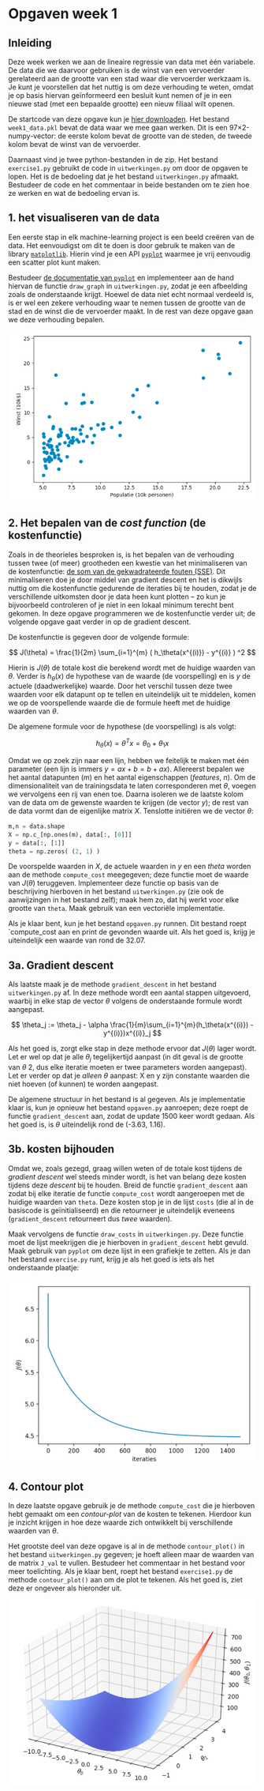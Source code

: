 # Opgaven week 1

## Inleiding
Deze week werken we aan de lineaire regressie van data met één variabele. De data die we daarvoor gebruiken is de winst van een vervoerder gerelateerd aan de grootte van een stad waar die vervoerder werkzaam is. Je kunt je voorstellen dat het nuttig is om deze verhouding te weten, omdat je op basis hiervan geïnformeerd een besluit kunt nemen of je in een nieuwe stad (met een bepaalde grootte) een nieuw filiaal wilt openen.

De startcode van deze opgave kun je [hier downloaden](files/startcode_week1.zip). Het bestand `week1_data.pkl` bevat de data waar we mee gaan werken. Dit is een 97×2-numpy-vector: de eerste kolom bevat de grootte van de steden, de tweede kolom bevat de winst van de vervoerder.

Daarnaast vind je twee python-bestanden in de zip. Het bestand `exercise1.py` gebruikt de code in `uitwerkingen.py` om door de opgaven te lopen. Het is de bedoeling dat je het bestand `uitwerkingen.py` afmaakt. Bestudeer de code en het commentaar in beide bestanden om te zien hoe ze werken en wat de bedoeling ervan is.

## 1. het visualiseren van de data

Een eerste stap in elk machine-learning project is een beeld creëren van de data. Het eenvoudigst om dit te doen is door gebruik te maken van de library [`matplotlib`](https://matplotlib.org/). Hierin vind je een API [`pyplot`](https://matplotlib.org/stable/api/_as_gen/matplotlib.pyplot.html?highlight=pyplot#module-matplotlib.pyplot) waarmee je vrij eenvoudig een scatter plot kunt maken.

Bestudeer [de documentatie van `pyplot`](https://matplotlib.org/stable/api/_as_gen/matplotlib.pyplot.html?highlight=pyplot#module-matplotlib.pyplot) en implementeer aan de hand hiervan de functie `draw_graph` in `uitwerkingen.py`, zodat je een afbeelding zoals de onderstaande krijgt. Hoewel de data niet echt normaal verdeeld is, is er wel een zekere verhouding waar te nemen tussen de grootte van de stad en de winst die de vervoerder maakt. In de rest van deze opgave gaan we deze verhouding bepalen.

![Scatter plot van de data](imgs/scatter.png)

## 2. Het bepalen van de *cost function* (de kostenfunctie)

Zoals in de theorieles besproken is, is het bepalen van de verhouding tussen twee (of meer) grootheden een kwestie van het minimaliseren van de kostenfunctie: [de som van de gekwadrateerde fouten (SSE)](https://en.wikipedia.org/wiki/Residual_sum_of_squares). Dit minimaliseren doe je door middel van gradient descent en het is dikwijls nuttig om die kostenfunctie gedurende de iteraties bij te houden, zodat je de verschillende uitkomsten door je data heen kunt plotten – zo kun je bijvoorbeeld controleren of je niet in een lokaal minimum terecht bent gekomen. In deze opgave programmeren we de kostenfunctie verder uit; de volgende opgave gaat verder in op de gradient descent.

De kostenfunctie is gegeven door de volgende formule:

$$
 J(\theta) = \frac{1}{2m} \sum_{i=1}^{m} ( h_\theta(x^{(i)}) - y^{(i)} ) ^2
$$

Hierin is $J(\theta)$ de totale kost die berekend wordt met de huidige waarden van $\theta$. Verder is $h_{\theta}(x)$ de hypothese van de waarde (de voorspelling) en is $y$ de actuele (daadwerkelijke) waarde. Door het verschil tussen deze twee waarden voor elk datapunt op te tellen en uiteindelijk uit te middelen, komen we op de voorspellende waarde die de formule heeft met de huidige waarden van $\theta$.

De algemene formule voor de hypothese (de voorspelling) is als volgt: 

$$
h_\theta(x) = \theta^Tx = \theta_0 + \theta_1x 
$$

Omdat we op zoek zijn naar een lijn, hebben we feitelijk te maken met één parameter (een lijn is immers $y=ax + b = b + ax$). Allereerst bepalen we het aantal datapunten ($m$) en het aantal eigenschappen (*features*, $n$). Om de dimensionaliteit van de trainingsdata te laten corresponderen met $\theta$, voegen we vervolgens een rij van enen toe. Daarna isoleren we de laatste kolom van de data om de gewenste waarden te krijgen (de vector $y$); de rest van de data vormt dan de eigenlijke matrix $X$. Tenslotte initiëren we de vector $\theta$:

```python
m,n = data.shape
X = np.c_[np.ones(m), data[:, [0]]]
y = data[:, [1]]
theta = np.zeros( (2, 1) )
```

De voorspelde waarden in $X$, de actuele waarden in $y$ en een $theta$ worden aan de methode `compute_cost` meegegeven; deze functie moet de waarde van $J(\theta)$ teruggeven. Implementeer deze functie op basis van de beschrijving hierboven in het bestand `uitwerkingen.py` (zie ook de aanwijzingen in het bestand zelf); maak hem zo, dat hij werkt voor elke grootte van `theta`. Maak gebruik van een vectoriële implementatie.

Als je klaar bent, kun je het bestand `opgaven.py` runnen. Dit bestand roept `compute_cost aan en print de gevonden waarde uit. Als het goed is, krijg je uiteindelijk een waarde van rond de 32.07.

## 3a. Gradient descent
Als laatste maak je de methode `gradient_descent` in het bestand `uitwerkingen.py` af. In deze methode wordt een aantal stappen uitgevoerd, waarbij in elke stap de vector $\theta$ volgens de onderstaande formule wordt aangepast.

$$
\theta_j := \theta_j - \alpha \frac{1}{m}\sum_{i=1}^{m}(h_\theta(x^{(i)}) - y^{(i)})x^{(i)}_j
$$

Als het goed is, zorgt elke stap in deze methode ervoor dat $J(\theta)$ lager wordt. Let er wel op dat je alle $\theta_j$ tegelijkertijd aanpast (in dit geval is de grootte van $\theta$ 2, dus elke iteratie moeten er twee parameters worden aangepast). Let er verder op dat je *alleen*  $\theta$ aanpast: X en y zijn constante waarden die niet hoeven (of kunnen) te worden aangepast.

De algemene structuur in het bestand is al gegeven. Als je implementatie klaar is, kun je opnieuw het bestand `opgaven.py` aanroepen; deze roept de functie `gradient_descent` aan, zodat de update 1500 keer wordt gedaan. Als het goed is, is $\theta$ uiteindelijk rond de (-3.63, 1.16).

## 3b. kosten bijhouden

Omdat we, zoals gezegd, graag willen weten of de totale kost tijdens de *gradient descent* wel steeds minder wordt, is het van belang deze kosten tijdens deze *descent* bij te houden. Breid de functie `gradient_descent` aan zodat bij elke iteratie de functie `compute_cost` wordt aangeroepen met de huidige waarden van `theta`. Deze kosten stop je in de lijst `costs` (die al in de basiscode is geïnitialiseerd) en die retourneer je uiteindelijk eveneens (`gradient_descent` retourneert dus *twee* waarden).

Maak vervolgens de functie `draw_costs` in `uitwerkingen.py`. Deze functie moet de lijst meekrijgen die je hierboven in `gradient_descent` hebt gevuld. Maak gebruik van `pyplot` om deze lijst in een grafiekje te zetten. Als je dan het bestand `exercise.py` runt, krijg je als het goed is iets als het onderstaande plaatje:

![De neergaande costen tijdens gradient descent](imgs/cost_descent.png)

## 4. Contour plot

In deze laatste opgave gebruik je de methode `compute_cost` die je hierboven hebt gemaakt om een <em>contour-plot</em> van de kosten te tekenen. Hierdoor kun je inzicht krijgen in hoe deze waarde zich ontwikkelt bij verschillende waarden van $\theta$. 

Het grootste deel van deze opgave is al in de methode `contour_plot()` in het bestand `uitwerkingen.py` gegeven; je hoeft alleen maar de waarden van de matrix `J_val` te vullen. Bestudeer het commentaar in het bestand voor meer toelichting. Als je klaar bent, roept het bestand `exercise1.py` de methode `contour_plot()` aan om de plot te tekenen. Als het goed is, ziet deze er ongeveer als hieronder uit.</p>

![Contour plot van de kosten](imgs/contour.png)